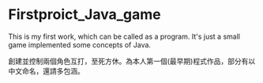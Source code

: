 # Firstproict_Java_game
This is my first work, which can be called as a program. It's just a small game implemented some concepts of Java.

創建並控制兩個角色互打，至死方休。為本人第一個(最早期)程式作品，部分有以中文命名，還請多包涵。
